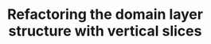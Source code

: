 ---
type: 'link'
title: 'Refactoring the domain layer structure with vertical slices'
tldr: ''
pubDate: 'Dec 5 2023'
tags: ["architecture"]
url: "https://youtu.be/R-XODYF2iBQ?si=TGb9PrR3fLWZD09v"
---